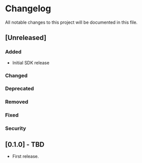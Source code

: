 # Changelog

All notable changes to this project will be documented in this file.

## [Unreleased]

### Added
- Initial SDK release

### Changed

### Deprecated

### Removed

### Fixed

### Security

## [0.1.0] - TBD
- First release.